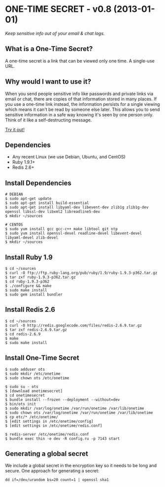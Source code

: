 # ONE-TIME SECRET - v0.8 (2013-01-01)

*Keep sensitive info out of your email & chat logs.*

## What is a One-Time Secret? ##

A one-time secret is a link that can be viewed only one time. A single-use URL.

## Why would I want to use it? ##

When you send people sensitive info like passwords and private links via email or chat, there are copies of that information stored in many places. If you use a one-time link instead, the information persists for a single viewing which means it can't be read by someone else later. This allows you to send sensitive information in a safe way knowing it's seen by one person only. Think of it like a self-destructing message.

<a class="msg" href="https://onetimesecret.com/">Try it out!</a>

## Dependencies

* Any recent Linux (we use Debian, Ubuntu, and CentOS)
* Ruby 1.9.1+
* Redis 2.6+

## Install Dependencies

    # DEBIAN
    $ sudo apt-get update
    $ sudo apt-get install build-essential
    $ sudo apt-get install libyaml-dev libevent-dev zlib1g zlib1g-dev openssl libssl-dev libxml2 libreadline5-dev
    $ mkdir ~/sources

    # CENTOS
    $ sudo yum install gcc gcc-c++ make libtool git ntp
    $ sudo yum install openssl-devel readline-devel libevent-devel libyaml-devel zlib-devel
    $ mkdir ~/sources


## Install Ruby 1.9

    $ cd ~/sources
    $ curl -O ftp://ftp.ruby-lang.org/pub/ruby/1.9/ruby-1.9.3-p362.tar.gz
    $ tar zxf ruby-1.9.3-p362.tar.gz
    $ cd ruby-1.9.3-p362
    $ ./configure && make
    $ sudo make install
    $ sudo gem install bundler


## Install Redis 2.6

    $ cd ~/sources
    $ curl -O http://redis.googlecode.com/files/redis-2.6.9.tar.gz
    $ tar zxf redis-2.6.9.tar.gz
    $ cd redis-2.6.9
    $ make
    $ sudo make install


## Install One-Time Secret

    $ sudo adduser ots
    $ sudo mkdir /etc/onetime
    $ sudo chown ots /etc/onetime

    $ sudo su - ots
    $ [download onetimesecret]
    $ cd onetimesecret
    $ bundle install --frozen --deployment --without=dev
    $ bin/ots init
    $ sudo mkdir /var/log/onetime /var/run/onetime /var/lib/onetime
    $ sudo chown ots /var/log/onetime /var/run/onetime /var/lib/onetime
    $ cp etc/* /etc/onetime/
    $ [edit settings in /etc/onetime/config]
    $ [edit settings in /etc/onetime/redis.conf]

    $ redis-server /etc/onetime/redis.conf
    $ bundle exec thin -e dev -R config.ru -p 7143 start

## Generating a global secret

We include a global secret in the encryption key so it needs to be long and secure. One approach for generating a secret:

    dd if=/dev/urandom bs=20 count=1 | openssl sha1




